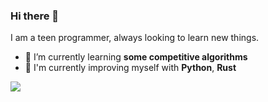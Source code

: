 ### Hi there 👋

I am a teen programmer, always looking to learn new things.

- 🌱 I’m currently learning **some competitive algorithms**
- 💪 I'm currently improving myself with **Python**, **Rust**

[![](https://visitcount.itsvg.in/api?id=nathanTi&label=Profile%20Views&color=2&icon=0&pretty=true)](https://visitcount.itsvg.in)

